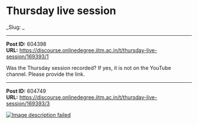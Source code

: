 # Thursday live session
_Slug: _

---
**Post ID:** 604398  
**URL:** https://discourse.onlinedegree.iitm.ac.in/t/thursday-live-session/169393/1  

Was the Thursday session recorded? If yes, it is not on the YouTube channel. Please provide the link.

---
**Post ID:** 604749  
**URL:** https://discourse.onlinedegree.iitm.ac.in/t/thursday-live-session/169393/3  

[![Image description failed](https://europe1.discourse-cdn.com/flex013/uploads/iitm/original/3X/a/1/a1ba40c716051f486e2fb3eaae126c6121075f69.jpeg)](https://www.youtube.com/watch?v=SiW-rcMk0Nk)

